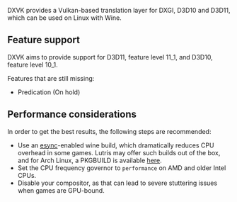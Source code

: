DXVK provides a Vulkan-based translation layer for DXGI, D3D10 and D3D11, which can be used on Linux with Wine.

## Feature support
DXVK aims to provide support for D3D11, feature level 11_1, and D3D10, feature level 10_1.

Features that are still missing:
- Predication (On hold)

## Performance considerations
In order to get the best results, the following steps are recommended:
- Use an [esync](https://github.com/zfigura/wine/tree/esync)-enabled wine build, which dramatically reduces CPU overhead in some games. Lutris may offer such builds out of the box, and for Arch Linux, a PKGBUILD is available [here](https://github.com/Tk-Glitch/PKGBUILDS).
- Set the CPU frequency governor to `performance` on AMD and older Intel CPUs.
- Disable your compositor, as that can lead to severe stuttering issues when games are GPU-bound.